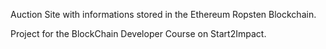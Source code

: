 Auction Site with informations stored in the Ethereum Ropsten Blockchain.

Project for the BlockChain Developer Course on Start2Impact.
